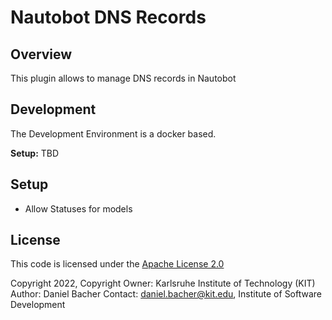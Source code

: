 # Nautobot DNS Records

## Overview
This plugin allows to manage DNS records in Nautobot

## Development

The Development Environment is a docker based.

**Setup:**
TBD

## Setup

- Allow Statuses for models

## License

This code is licensed under the [Apache License 2.0](LICENSE)

Copyright 2022, Copyright Owner: Karlsruhe Institute of Technology (KIT)
Author: Daniel Bacher
Contact: daniel.bacher@kit.edu, Institute of Software Development
